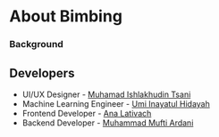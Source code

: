 <h1>About Bimbing</h1>

### Background


## Developers
- UI/UX Designer - <a href="https://github.com/iamTsani" title="Github Muhamad Ishlakhudin Tsani" target="_blank">Muhamad Ishlakhudin Tsani</a>
- Machine Learning Engineer - <a href="https://github.com/XIEXID" title="GitHub Umi Inayatul Hidayah" target="_blank">Umi Inayatul Hidayah</a>
- Frontend Developer - <a href="https://github.com/analativach" title="Github Ana Lativach" target="_blank">Ana Lativach</a>
- Backend Developer - <a href="https://github.com/muftiardani" title="Github Muhammad Mufti Ardani" target="_blank">Muhammad Mufti Ardani</a>
